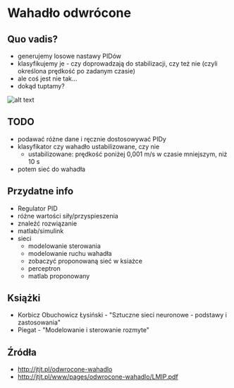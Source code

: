 # Wahadło odwrócone

## Quo vadis?
- generujemy losowe nastawy PIDów
- klasyfikujemy je - czy doprowadzają do stabilizacji, czy też nie (czyli określona prędkość po zadanym czasie)
- ale coś jest nie tak...
- dokąd tuptamy?

![alt text](http://paczaizm.pl/content/wp-content/uploads/kim-jestesmy-dokad-tuptamy-jez-jezyk.jpg "kim... dokąd...")

## TODO
- podawać różne dane i ręcznie dostosowywać PIDy
- klasyfikator czy wahadło ustabilizowane, czy nie
	- ustabilizowane: prędkość poniżej 0,001 m/s w czasie mniejszym, niż 10 s
- potem sieć do wahadła

## Przydatne info
- Regulator PID
- różne wartości siły/przyspieszenia
- znaleźć rozwiązanie
- matlab/simulink
- sieci
	- modelowanie sterowania
	- modelowanie ruchu wahadła
	- zobaczyć proponowaną sieć w ksiażce
	- perceptron
	- matlab proponowany

## Książki
- Korbicz Obuchowicz Łysiński - "Sztuczne sieci neuronowe - podstawy i zastosowania"
- Piegat - "Modelowanie i sterowanie rozmyte"

## Źródła
- http://jtjt.pl/odwrocone-wahadlo
- http://jtjt.pl/www/pages/odwrocone-wahadlo/LMIP.pdf